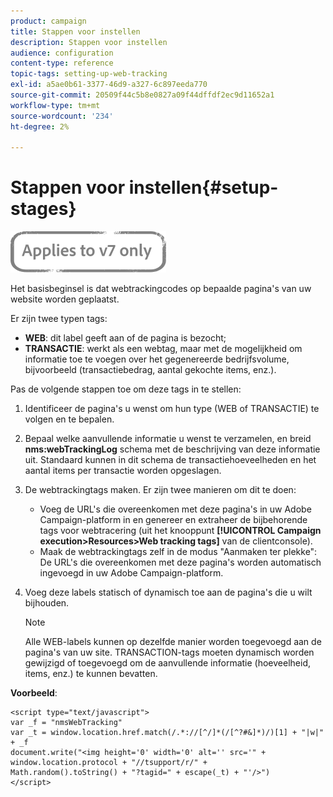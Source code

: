```yaml
---
product: campaign
title: Stappen voor instellen
description: Stappen voor instellen
audience: configuration
content-type: reference
topic-tags: setting-up-web-tracking
exl-id: a5ae0b61-3377-46d9-a327-6c897eeda770
source-git-commit: 20509f44c5b8e0827a09f44dffdf2ec9d11652a1
workflow-type: tm+mt
source-wordcount: '234'
ht-degree: 2%

---
```


# Stappen voor instellen{#setup-stages}

![](../../assets/v7-only.svg)

Het basisbeginsel is dat webtrackingcodes op bepaalde pagina&#39;s van uw website worden geplaatst.

Er zijn twee typen tags:

* **WEB**: dit label geeft aan of de pagina is bezocht;
* **TRANSACTIE**: werkt als een webtag, maar met de mogelijkheid om informatie toe te voegen over het gegenereerde bedrijfsvolume, bijvoorbeeld (transactiebedrag, aantal gekochte items, enz.).

Pas de volgende stappen toe om deze tags in te stellen:

1. Identificeer de pagina&#39;s u wenst om hun type (WEB of TRANSACTIE) te volgen en te bepalen.
1. Bepaal welke aanvullende informatie u wenst te verzamelen, en breid **nms:webTrackingLog** schema met de beschrijving van deze informatie uit. Standaard kunnen in dit schema de transactiehoeveelheden en het aantal items per transactie worden opgeslagen.
1. De webtrackingtags maken. Er zijn twee manieren om dit te doen:

   * Voeg de URL&#39;s die overeenkomen met deze pagina&#39;s in uw Adobe Campaign-platform in en genereer en extraheer de bijbehorende tags voor webtracering (uit het knooppunt **[!UICONTROL Campaign execution>Resources>Web tracking tags]** van de clientconsole).
   * Maak de webtrackingtags zelf in de modus &quot;Aanmaken ter plekke&quot;: De URL&#39;s die overeenkomen met deze pagina&#39;s worden automatisch ingevoegd in uw Adobe Campaign-platform.

1. Voeg deze labels statisch of dynamisch toe aan de pagina&#39;s die u wilt bijhouden.

   >[!NOTE]
   >
   >Alle WEB-labels kunnen op dezelfde manier worden toegevoegd aan de pagina&#39;s van uw site. TRANSACTION-tags moeten dynamisch worden gewijzigd of toegevoegd om de aanvullende informatie (hoeveelheid, items, enz.) te kunnen bevatten.

**Voorbeeld**:

```
<script type="text/javascript">
var _f = "nmsWebTracking"
var _t = window.location.href.match(/.*://[^/]*(/[^?#&]*)/)[1] + "|w|" + _f
document.write("<img height='0' width='0' alt='' src='" +
window.location.protocol + "//tsupport/r/" +
Math.random().toString() + "?tagid=" + escape(_t) + "'/>")
</script>
```
